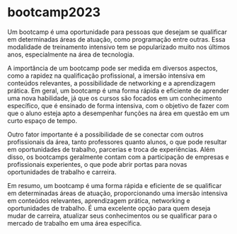 # bootcamp2023
Um bootcamp é uma oportunidade para pessoas que desejam se qualificar em determinadas áreas de atuação, como programação entre outras. Essa modalidade de treinamento intensivo tem se popularizado muito nos últimos anos, especialmente na área de tecnologia.

A importância de um bootcamp pode ser medida em diversos aspectos, como a rapidez na qualificação profissional, a imersão intensiva em conteúdos relevantes, a possibilidade de networking e a aprendizagem prática. Em geral, um bootcamp é uma forma rápida e eficiente de aprender uma nova habilidade, já que os cursos são focados em um conhecimento específico, que é ensinado de forma intensiva, com o objetivo de fazer com que o aluno esteja apto a desempenhar funções na área em questão em um curto espaço de tempo.

Outro fator importante é a possibilidade de se conectar com outros profissionais da área, tanto professores quanto alunos, o que pode resultar em oportunidades de trabalho, parcerias e troca de experiências. Além disso, os bootcamps geralmente contam com a participação de empresas e profissionais experientes, o que pode abrir portas para novas oportunidades de trabalho e carreira.

Em resumo, um bootcamp é uma forma rápida e eficiente de se qualificar em determinadas áreas de atuação, proporcionando uma imersão intensiva em conteúdos relevantes, aprendizagem prática, networking e oportunidades de trabalho. É uma excelente opção para quem deseja mudar de carreira, atualizar seus conhecimentos ou se qualificar para o mercado de trabalho em uma área específica.

